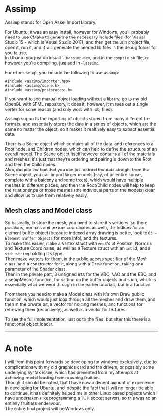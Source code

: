 # Assimp
Assimp stands for Open Asset Import Library.<br>

For Ubuntu, it was an easy install, however for Windows, you'll probably need to use CMake to generate the necessary include files (for Visual Studio 15 - which is Visual Studio 2017), and then get the .sln project file, open it, run it, and it will generate the needed lib files in the debug folder for you to use.<br>
In Ubuntu you just do install `libassimp-dev`, and in the `compile.sh` file, or however you're compiling, just add in `-lassimp`.<br>

For either setup, you include the following to use assimp:<br>
```
#include <assimp/Importer.hpp>
#include <assimp/scene.h>
#include <assimp/postprocess.h>
```
If you want to see manual object loading without a library, go to my old OpenGL with SFML repository, it does it, however, it misses out a single vertex for some reason (and only work with .obj files).<br>

Assimp supports the importing of objects stored from many different file formats, and essentially stores the data in a series of objects, which are the same no matter the object, so it makes it realtively easy to extract essential data.<br>

There is a Scene object which contains all of the data, and references to a Root node, and Children nodes, which can help to define the structure of an overall model. The Scene object itself however contains all of the materials and meshes, it's just that they're ordering and pairing is down to the Root and then the Child nodes.<br>
Also, despite the fact that you can just extract the data straight from the Scene object, you can import larger models (say, of an entire house, complete with a balcony and some trees), which would have multiple meshes in different places, and then the Root/Child nodes will help to keep the relationships of those meshes (the individual parts of the models) clear and allow us to use them relatively easily.

## Mesh class and Model class
So basically, to store the mesh, you need to store it's vertices (so there positions, normals and texture coordinates as well), the indices for an element buffer object (because indexed array drawing is better, look to `03 - Element Buffer Objects` for more info), and the textures.<br>
To make this easier, make a Vertex struct with `vec3`'s of Position, Normals and Texture Coordinates, as well as a Texture struct with an `int` id, and a `std::string` holding it's type.<br>
Then make vectors for them, in the public access specifier of the Mesh class, and a constructor for it, along with a Draw function, taking one parameter of the Shader class.<br>
Then in the private part, 3 unsigned ints for the VBO, VAO and the EBO, and a setupMesh() function, for setting up the buffer objects and such, which is essentially what we went through in the earlier tutorials, but in a function.<br>

From there you need to make a Model class with it's own Draw public function, which would just loop through all the meshes and draw them, and then in the private bit, a vector for holding meshes, and functions for retreiving them (recursively), as well as a vector for textures.<br>

To see the full implementation, just go to the files, but after this there is a functional object loader.

-----------------------------------------

# A note
I will from this point forwards be developing for windows exclusively, due to complications with my old graphics card and the drivers, or possibly some underlying syntax issue, which has prevented from my attempts at achieving model loading from reaching fruition.<br>
Though it should be noted, that I have now a decent amount of experience in developing for Ubuntu, and, despite the fact that I will no longer be able to continue, it has definitely helped me in other Linux based projects which I have undertaken (like programming a TCP socket server), so this was no an entirely fruitless endeavour.
<br>
The entire final project will be Windows only.
